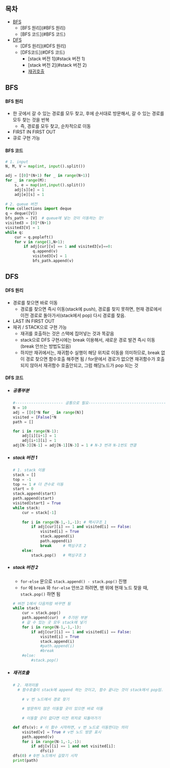 ## 목차

+ [BFS](#bfs)
  + [BFS 원리](#BFS 원리)
  + [BFS 코드](#BFS 코드)
+ [DFS](#dfs)
  + [DFS 원리](#DFS 원리)
  + [DFS코드](#DFS 코드)
    + [stack 버전 1](#stack 버전 1)
    + [stack 버전 2](#stack 버전 2)
    + [재귀호출](#재귀호출)



## BFS

#### BFS 원리

+ 한 곳에서 갈 수 있는 경로를 모두 찾고, 후에 순서대로 방문해서, 갈 수 있는 경로를 모두 찾는 것을 반복
  + 즉, 경로를 모두 찾고, 순차적으로 이동
+ FIRST IN FIRST OUT
+ 큐로 구현 가능



#### BFS 코드

```python
# 1. input
N, M, V = map(int, input().split())

adj = [[0]*(N+1) for _ in range(N+1)]
for _ in range(M):
    s, e = map(int,input().split())
    adj[s][e] = 1
    adj[e][s] = 1
    
# 2. queue 버전
from collections import deque
q = deque([V])
bfs_path = [V]  # queue에 넣는 것이 이동하는 것!
visited3 = [0]*(N+1)
visited3[V] = 1
while q:
    cur = q.popleft()
    for v in range(1,N+1):
        if adj[cur][v] == 1 and visited3[v]==0:
            q.append(v)
            visited3[v] = 1
            bfs_path.append(v)

```



## DFS

#### DFS 원리

+ 경로를 찾으면 바로 이동
  + 경로를 찾으면 즉시 이동(stack에 push), 경로를 찾지 못하면, 현재 경로에서 이전 경로로 돌아가서(stack에서 pop) 다시 경로를 찾음.
+ LAST IN FIRST OUT
+ 재귀 / STACK으로 구현 가능
  + 재귀를 호출하는 것은 스택에 집어넣는 것과 똑같음
  + stack으로 DFS 구현시에는 break 이용해서, 새로운 경로 발견 즉시 이동(break 안쓰는 방법도있음)
  + 하지만 재귀에서는, 재귀함수 실행이 해당 위치로 이동을 의미하므로, break 없이 경로 찾으면 함수호출 해주면 됨 / for문에서 경로가 없으면 재귀함수가 호출되지 않아서 재귀함수 호출안되고, 그럼 해당노드가 pop 되는 것



#### DFS 코드

+ ##### 공통부분

  ```python
  #--------------------- 공통으로 필요-----------------------------------------------
  N = 10
  adj = [[0]*N for _ in range(N)]
  visited = [False]*N
  path = []
  
  for i in range(N-1):
      adj[i][i+1] = 1
      adj[i+1][i] = 1
  adj[N-3][N-1] = adj[N-1][N-3] = 1 # N-3 번과 N-1번도 연결
  
  ```
  



+ ##### stack 버전 1

  ```python
  # 1. stack 이용
  stack = []
  top = -1
  top += 1 # 더 큰수로 이동
  start = 0
  stack.append(start)
  path.append(start)
  visited[start] = True
  while stack:
      cur = stack[-1]
      
      for i in range(N-1,-1,-1): # 핵시구조 1
          if adj[cur][i] == 1 and visited[i] == False:
              visited[i] = True
              stack.append(i)
              path.append(i)
              break     # 핵심구조 2
      else:
          stack.pop()   # 핵심구조 3
  
  ```

  

+ ##### stack 버전 2

  + `for-else` 문으로 `stack.append() - stack.pop()` 진행
  + `for` 에 `break` 와 `for-else` 안쓰고 하려면,  맨 위에 현재 노드 찾을 때, `stack.pop()` 하면 됨 

  ```python
  # 버전 1에서 다음처럼 바꾸면 됨
  while stack:
      cur = stack.pop()
      path.append(cur)  # 추가된 부분
      # 갈 수 있는 곳 모두 stack에 넣기
      for i in range(N-1,-1,-1):
          if adj[cur][i] == 1 and visited[i] == False:
              visited[i] = True
              stack.append(i)
              #path.append(i)
              #break
      #else:
          #stack.pop()
  
  ```

  

+ ##### 재귀호출

  ```python
  # 2. 재귀이용
  	# 함수호출이 stack에 append 하는 것이고, 함수 끝나는 것이 stack에서 pop임.
  	
      # v 번 노드에서 경로 찾기
      
      # 방문하지 않은 이동할 곳이 있으면 바로 이동
      
      # 이동할 곳이 없다면 이전 위치로 되돌아가기
  
  def dfs(v): # 이 함수 시작하면, v 번 노드로 이동한다는 의미
      visited[v] = True # v번 노드 방문 표시
      path.append(v)
      for i in range(N-1,-1,-1):
          if adj[v][i] == 1 and not visited[i]:
              dfs(i)
  dfs(0) # 0번 노드에서 길찾기 시작
  print(path)
  
  
  ```

  



